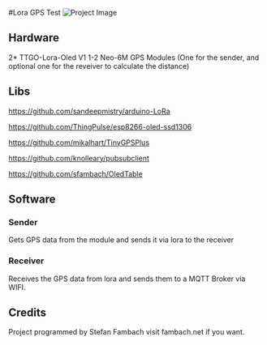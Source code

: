 #Lora GPS Test 
![Project Image](./img/spLora32GPSProjectCombination.jpg)

## Hardware 
2* TTGO-Lora-Oled V1
1-2 Neo-6M GPS Modules (One for the sender, and optional one for the reveiver to calculate the distance)


## Libs
<p><a href="https://github.com/sandeepmistry/arduino-LoRa">https://github.com/sandeepmistry/arduino-LoRa</a></p>
<p><a href="https://github.com/ThingPulse/esp8266-oled-ssd1306">https://github.com/ThingPulse/esp8266-oled-ssd1306</a></p>
<p><a href="https://github.com/mikalhart/TinyGPSPlus">https://github.com/mikalhart/TinyGPSPlus</a></p>
<p><a href="https://github.com/knolleary/pubsubclient">https://github.com/knolleary/pubsubclient</a></p>
<p><a href="https://github.com/sfambach/OledTable">https://github.com/sfambach/OledTable</a></p>


## Software
### Sender
Gets GPS data from the module and sends it via lora to the receiver

### Receiver
Receives the GPS data from lora and sends them to a MQTT Broker via WIFI. 

## Credits
Project programmed by Stefan Fambach visit fambach.net if you want. 
